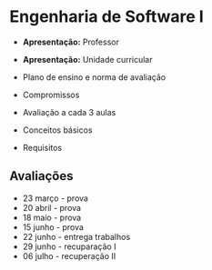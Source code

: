 # Engenharia de Software I

* __Apresentação:__ Professor
* __Apresentação:__ Unidade curricular
* Plano de ensino e norma de avaliação
* Compromissos
* Avaliação a cada 3 aulas

* Conceitos básicos
* Requisitos


## Avaliações

* 23 março - prova
* 20 abril - prova
* 18 maio  - prova
* 15 junho - prova
* 22 junho - entrega trabalhos
* 29 junho - recuparação I
* 06 julho - recuperação II


